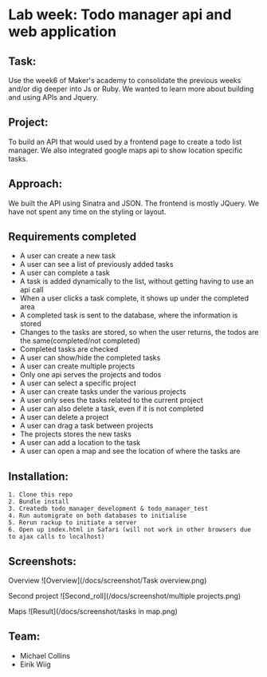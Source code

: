 Lab week: Todo manager api and web application
===============================================

Task:
-----
Use the week6 of Maker's academy to consolidate the previous weeks and/or dig deeper into Js or Ruby. We wanted to learn more about building and using APIs and Jquery.

Project:
-----
To build an API that would used by a frontend page to create a todo list manager. We also integrated google maps api to show location specific tasks.

Approach:
-----
We built the API using Sinatra and JSON. The frontend is mostly JQuery. We have not spent any time on the styling or layout.  


Requirements completed
-----
* A user can create a new task
* A user can see a list of previously added tasks
* A user can complete a task
* A task is added dynamically to the list, without getting having to use an api call
* When a user clicks a task complete, it shows up under the completed area
* A completed task is sent to the database, where the information is stored
* Changes to the tasks are stored, so when the user returns, the todos are the same(completed/not completed)
* Completed tasks are checked
* A user can show/hide the completed tasks
* A user can create multiple projects
* Only one api serves the projects and todos
* A user can select a specific project
* A user can create tasks under the various projects
* A user only sees the tasks related to the current project
* A user can also delete a task, even if it is not completed
* A user can delete a project
* A user can drag a task between projects
* The projects stores the new tasks
* A user can add a location to the task
* A user can open a map and see the location of where the tasks are

Installation:
-----
```
1. Clone this repo
2. Bundle install
3. Createdb todo_manager_development & todo_manager_test
4. Run automigrate on both databases to initialise
5. Rerun rackup to initiate a server
6. Open up index.html in Safari (will not work in other browsers due to ajax calls to localhost)

```

Screenshots:
-----
Overview
![Overview](/docs/screenshot/Task overview.png)

Second project
![Second_roll](/docs/screenshot/multiple projects.png)

Maps
![Result](/docs/screenshot/tasks in map.png)

Team:
-----
* Michael Collins
* Eirik Wiig
